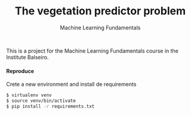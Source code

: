 <h1 align=center> The vegetation predictor problem </h1>
<p align=center> Machine Learning Fundamentals </p>

<br>

This is a project for the Machine Learning Fundamentals course in the Institute Balseiro.

#### Reproduce

Crete a new environment and install de requirements

```bash
$ virtualenv venv
$ source venv/bin/activate
$ pip install -r requirements.txt
```
